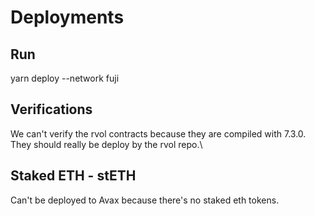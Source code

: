 # Deployments

## Run
yarn deploy --network fuji

## Verifications
We can't verify the rvol contracts because they are compiled with 7.3.0.\
They should really be deploy by the rvol repo.\

## Staked ETH - stETH
Can't be deployed to Avax because there's no staked eth tokens.
